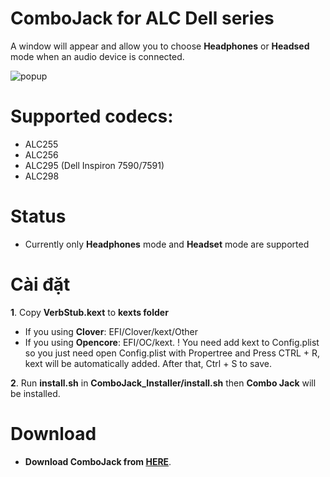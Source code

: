 # **ComboJack for ALC Dell series**

A window will appear and allow you to choose **Headphones** or **Headsed** mode when an audio device is connected.


![popup](https://user-images.githubusercontent.com/92006941/141351074-7b03cd61-ea71-49e9-8d82-89a9d414cc64.png)


# **Supported codecs:**

+ ALC255
+ ALC256
+ ALC295 (Dell Inspiron 7590/7591)
+ ALC298

# Status

+ Currently only **Headphones** mode and **Headset** mode are supported

# **Cài đặt**
**1**. Copy **VerbStub.kext** to **kexts folder**

   - If you using **Clover**: EFI/Clover/kext/Other
   - If you using **Opencore**: EFI/OC/kext. ! You need add kext to Config.plist so you just need open Config.plist with Propertree and Press CTRL + R, kext will be automatically added. After that, Ctrl + S to save.

**2**. Run **install.sh** in **ComboJack_Installer/install.sh** then **Combo Jack** will be installed.

# **Download**

- **Download ComboJack from [HERE](https://github.com/HowNeft/ComboJack/releases/tag/Release)**.
